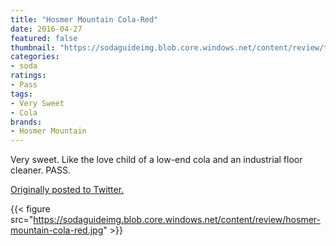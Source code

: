 ```yaml
---
title: "Hosmer Mountain Cola-Red"
date: 2016-04-27
featured: false
thumbnail: "https://sodaguideimg.blob.core.windows.net/content/review/thumbs/hosmer-mountain-cola-red.jpg"
categories:
- soda
ratings:
- Pass
tags:
- Very Sweet
- Cola
brands:
- Hosmer Mountain
---
```


Very sweet. Like the love child of a low-end cola and an industrial floor cleaner. PASS.

[Originally posted to Twitter.](https://twitter.com/Cavorter/status/725395627371204608)

{{< figure src="https://sodaguideimg.blob.core.windows.net/content/review/hosmer-mountain-cola-red.jpg" >}}

